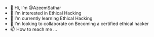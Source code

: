 - 👋 Hi, I’m @AzeemSathar
- 👀 I’m interested in Ethical Hacking
- 🌱 I’m currently learning Ethical Hacking
- 💞️ I’m looking to collaborate on Becoming a certified ethical hacker
- 📫 How to reach me ...

<!---
AzeemSathar/AzeemSathar is a ✨ special ✨ repository because its `README.md` (this file) appears on your GitHub profile.
You can click the Preview link to take a look at your changes.
--->
